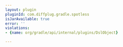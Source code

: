 ```yaml
---
layout: plugin
pluginId: com.diffplug.gradle.spotless
isJarAvailable: true
error: ''
violations:
- {name: org/gradle/api/internal/plugins/DslObject}

---
```

